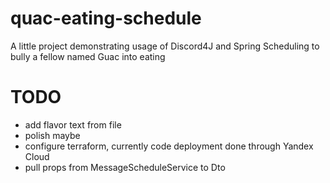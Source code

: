 # quac-eating-schedule
A little project demonstrating usage of Discord4J and Spring Scheduling to bully a fellow named Guac into eating

# TODO
- add flavor text from file
- polish maybe
- configure terraform, currently code deployment done through Yandex Cloud
- pull props from MessageScheduleService to Dto
